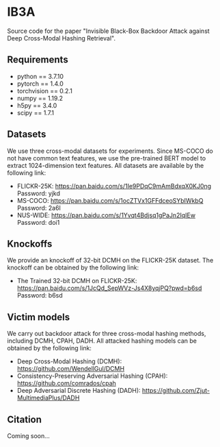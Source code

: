 # IB3A
Source code for the paper "Invisible Black-Box Backdoor Attack against Deep Cross-Modal Hashing Retrieval".

## Requirements
* python == 3.7.10
* pytorch == 1.4.0
* torchvision == 0.2.1
* numpy == 1.19.2
* h5py == 3.4.0
* scipy == 1.7.1

## Datasets
We use three cross-modal datasets for experiments. Since MS-COCO do not have common text features, we use the pre-trained BERT model to extract 1024-dimension text features. All datasets are available by the following link:

* FLICKR-25K: https://pan.baidu.com/s/1Ie9PDqC9mAmBdxqX0KJ0ng <br> Password: yjkd
* MS-COCO: https://pan.baidu.com/s/1ocZTVx1GFFdceoSYbIWkbQ <br> Password: 2a6l
* NUS-WIDE: https://pan.baidu.com/s/1Yvqt4Bdjsq1gPaJn2IqIEw <br> Password: doi1

## Knockoffs
We provide an knockoff of 32-bit DCMH on the FLICKR-25K dataset. The knockoff can be obtained by the following link:

* The Trained 32-bit DCMH on FLICKR-25K: https://pan.baidu.com/s/1JcQd_SepWVz-Js4X8yqjPQ?pwd=b6sd <br> Password: b6sd

## Victim models
We carry out backdoor attack for three cross-modal hashing methods, including DCMH, CPAH, DADH. All attacked hashing models can be obtained by the following link:

* Deep Cross-Modal Hashing (DCMH): https://github.com/WendellGul/DCMH
* Consistency-Preserving Adversarial Hashing (CPAH): https://github.com/comrados/cpah
* Deep Adversarial Discrete Hashing (DADH): https://github.com/Zjut-MultimediaPlus/DADH

## Citation
Coming soon...
